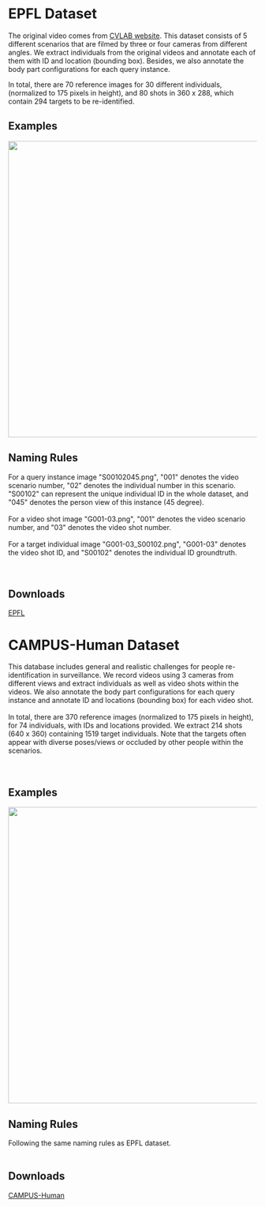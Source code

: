 # EPFL Dataset #
The original video comes from [CVLAB website](http://cvlab.epfl.ch/data/pom/). This dataset consists of 5 different scenarios that are filmed by three or four cameras from different angles. We extract individuals from the original videos and annotate each of them with ID and location (bounding box). Besides, we also annotate the body part configurations for each query instance.

In total, there are 70 reference images for 30 different individuals, (normalized to 175 pixels in height), and 80 shots in 360 x 288, which contain 294 targets to be re-identified.


## Examples ##
<img src='http://human-reid-dataset.googlecode.com/files/EPFL-Example.png' width='600px'>


<h2>Naming Rules</h2>
For a query instance image "S00102045.png", "001" denotes the video scenario number, "02" denotes the individual number in this scenario. "S00102" can represent the unique individual ID in the whole dataset, and "045" denotes the person view of this instance (45 degree).<br>
<br>
For a video shot image "G001-03.png", "001" denotes the video scenario number, and "03" denotes the video shot number.<br>
<br>
For a target individual image "G001-03_S00102.png", "G001-03" denotes the video shot ID, and "S00102" denotes the individual ID groundtruth.<br>
<br>
<br>
<h2>Downloads</h2>
<a href='https://bitbucket.org/merayxu/person-re-id-datasets/downloads/EPFL.zip'>EPFL</a>



<h1>CAMPUS-Human Dataset</h1>
This database includes general and realistic challenges for people re-identification in surveillance. We record videos using 3 cameras from different views and extract individuals as well as video shots within the videos. We also annotate the body part configurations for each query instance and annotate ID and locations (bounding box) for each video shot.<br>
<br>
In total, there are 370 reference images (normalized to 175 pixels in height), for 74 individuals, with IDs and locations provided. We extract 214 shots (640 x 360) containing 1519 target individuals. Note that the targets often appear with diverse poses/views or occluded by other people within the scenarios.<br>
<br>
<br>
<h2>Examples</h2>
<img src='http://human-reid-dataset.googlecode.com/files/CAMPUS-Human-Example.png' width='600px'>


<h2>Naming Rules</h2>
Following the same naming rules as EPFL dataset.<br>
<br>
<h2>Downloads</h2>
<a href='https://bitbucket.org/merayxu/person-re-id-datasets/downloads/CAMPUS-Human.zip'>CAMPUS-Human</a>